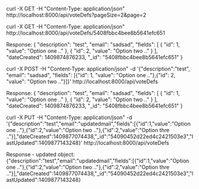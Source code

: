curl -X GET -H "Content-Type: application/json" http://localhost:8000/api/voteDefs?pageSize=2&page=2



curl -X GET -H "Content-Type: application/json" http://localhost:8000/api/voteDefs/5408fbbc4bee8b5641efc651

Response:
    {
       "description": "test",
       "email": "sadsad",
       "fields":
       [
           {
               "id": 1,
               "value": "Option one .."
           },
           {
               "id": 2,
               "value": "Option two .."
           }
       ],
       "dateCreated": 1409874876233,
       "_id": "5408fbbc4bee8b5641efc651"
    }



curl -X POST -H "Content-Type: application/json" -d '{"description":"test", "email": "sadsad", "fields": [{"id": 1, "value": "Option one .."},{"id": 2, "value": "Option two .."}]}' http://localhost:8000/api/voteDefs

Response:
    {
       "description": "test",
       "email": "sadsad",
       "fields":
       [
           {
               "id": 1,
               "value": "Option one .."
           },
           {
               "id": 2,
               "value": "Option two .."
           }
       ],
       "dateCreated": 1409874876233,
       "_id": "5408fbbc4bee8b5641efc651"
    }

curl -X PUT -H "Content-Type: application/json" -d '{"description":"test","email":"updatedmail","fields":[{"id":1,"value":"Option one .."},{"id":2,"value":"Option two .."},{"id":2,"value":"Option thre .."}],"dateCreated":1409877074438,"_id":"54090452d22ed4c2421503e3","lastUpdated":1409877143248}' http://localhost:8000/api/voteDefs

Response - updated object:
{"description":"test","email":"updatedmail","fields":[{"id":1,"value":"Option one .."},{"id":2,"value":"Option two .."},{"id":2,"value":"Option thre .."}],"dateCreated":1409877074438,"_id":"54090452d22ed4c2421503e3","lastUpdated":1409877143248}
